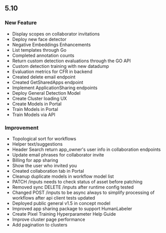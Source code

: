 ## 5.10

### New Feature

* Display scopes on collaborator invitations
* Deploy new face detector
* Negative Embeddings Enhancements 
* List templates through Go 
* Completed annotation counts 
* Return custom detection evaluations through the GO API 
* Custom detection training with new datadump
* Evaluation metrics for CFR in backend
* Created delete email endpoint
* Created GetSharedApps endpoint
* Implement ApplicationSharing endpoints
* Deploy General Detection Model 
* Create Cluster loading UX
* Create Models in Portal 
* Train Models in Portal 
* Train Models via API

### Improvement 

* Topological sort for workflows 
* Helper text/suggestions  
* Header Search return app_owner's user info in collaboration endpoints 
* Update email phrases for collaborator invite 
* Billing for app sharing 
* Show the user who invited you
* Created collaboration tab in Portal 
* Cleanup duplicate models in workflow model list
* PATCH /inputs needs to check status of asset before patching 
* Removed sync DELETE /inputs after runtime config tested 
* Changed POST /inputs to be async always to simplify processing of workflows after api client tests updated
* Deployed public general v1.5 in concept model
* Improved app sharing package to support HumanLabeler
* Create Pixel Training Hyperparameter Help Guide
* Improve cluster page performance 
* Add pagination to clusters
